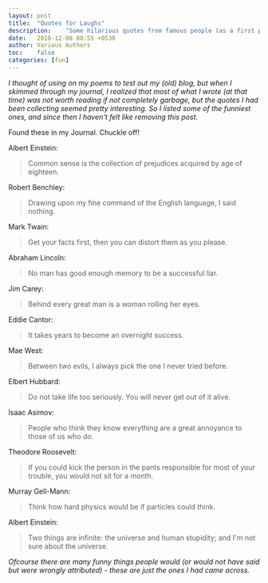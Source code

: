 ```yaml
---
layout: post
title:  "Quotes for Laughs"
description:    "Some hilarious quotes from famous people (as a first post to test the blogging system)."
date:   2016-12-08 08:55 +0530
author: Various Authors
toc:    false
categories: [fun]
---
```


*I thought of using on my poems to test out my (old) blog, but when I skimmed through my journal, I realized that most of what I wrote (at that time) was not worth reading if not completely garbage, but the quotes I had been collecting seemed pretty interesting. So I listed some of the funniest ones, and since then I haven't felt like removing this post.*

Found these in my Journal. Chuckle off!

Albert Einstein:
> Common sense is the collection of prejudices acquired by age of eighteen.

Robert Benchley:
> Drawing upon my fine command of the English language, I said nothing.

Mark Twain:
> Get your facts first, then you can distort them as you please.

Abraham Lincoln:
> No man has good enough memory to be a successful liar.

Jim Carey:
> Behind every great man is a woman rolling her eyes.

Eddie Cantor:
> It takes years to become an overnight success.

Mae West:
> Between two evils, I always pick the one I never tried before.

Elbert Hubbard:
> Do not take life too seriously. You will never get out of it alive.

Isaac Asimov:
> People who think they know everything are a great annoyance to those of us who do.

Theodore Roosevelt:
> If you could kick the person in the pants responsible for most of your trouble, you would not sit for a month.

Murray Gell-Mann:
> Think how hard physics would be if particles could think.

Albert Einstein:
> Two things are infinite: the universe and human stupidity; and I'm not sure about the universe.  

*Ofcourse there are many funny things people would (or would not have said but were wrongly attributed) - these are just the ones I had came across.*
